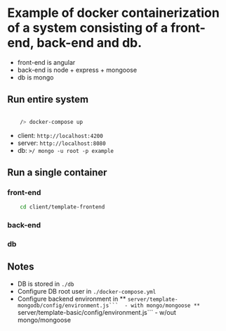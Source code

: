 # Example of docker containerization of a system consisting of a front-end, back-end and db.

* front-end is angular
* back-end is node + express + mongoose
* db is mongo

## Run entire system

```bash

    /> docker-compose up

```

* client: ```http://localhost:4200```
* server: ```http://localhost:8080```
* db: ```>/ mongo -u root -p example```

## Run a single container

### front-end

```bash
    cd client/template-frontend

```

### back-end

### db

## Notes

* DB is stored in ```./db```
* Configure DB root user in ```./docker-compose.yml```
* Configure backend environment in
    ** ````server/template-mongodb/config/environment.js```  - with mongo/mongoose
    ** ````server/template-basic/config/environment.js```    - w/out mongo/mongoose